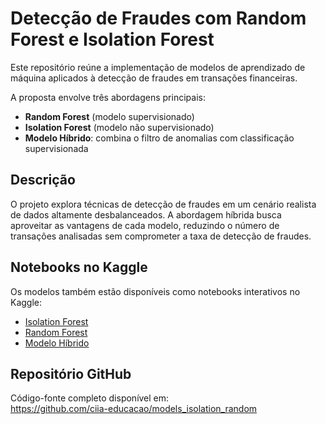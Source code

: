 # Detecção de Fraudes com Random Forest e Isolation Forest

Este repositório reúne a implementação de modelos de aprendizado de máquina aplicados à detecção de fraudes em transações financeiras.

A proposta envolve três abordagens principais:

- **Random Forest** (modelo supervisionado)
- **Isolation Forest** (modelo não supervisionado)
- **Modelo Híbrido**: combina o filtro de anomalias com classificação supervisionada

## Descrição

O projeto explora técnicas de detecção de fraudes em um cenário realista de dados altamente desbalanceados. A abordagem híbrida busca aproveitar as vantagens de cada modelo, reduzindo o número de transações analisadas sem comprometer a taxa de detecção de fraudes.

## Notebooks no Kaggle

Os modelos também estão disponíveis como notebooks interativos no Kaggle:

- [Isolation Forest](https://www.kaggle.com/code/danilonaves/detector-de-fraudes-isolation-forest)
- [Random Forest](https://www.kaggle.com/code/danilonaves/detector-de-fraudes-randomforest)
- [Modelo Híbrido](https://www.kaggle.com/code/danilonaves/detector-de-fraudes-randomforest-e-isolation)

## Repositório GitHub

Código-fonte completo disponível em:  
https://github.com/ciia-educacao/models_isolation_random

